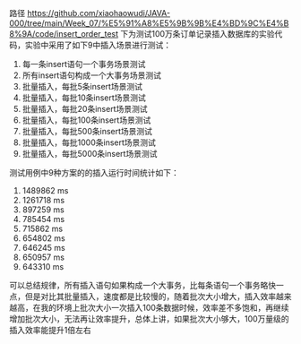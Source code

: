 路径 https://github.com/xiaohaowudi/JAVA-000/tree/main/Week_07/%E5%91%A8%E5%9B%9B%E4%BD%9C%E4%B8%9A/code/insert_order_test 下为测试100万条订单记录插入数据库的实验代码，实验中采用了如下9中插入场景进行测试：

1. 每一条insert语句一个事务场景测试
2. 所有insert语句构成一个大事务场景测试
3. 批量插入，每批5条insert场景测试
4. 批量插入，每批10条insert场景测试
5. 批量插入，每批20条insert场景测试
6. 批量插入，每批100条insert场景测试
7. 批量插入，每批500条insert场景测试
8. 批量插入，每批1000条insert场景测试
9. 批量插入，每批5000条insert场景测试

测试用例中9种方案的的插入运行时间统计如下：
1. 1489862 ms
2. 1261718 ms
3. 897259 ms
4. 785454 ms
5. 715862 ms
6. 654802 ms
7. 646245 ms
8. 650957 ms
9. 643310 ms

可以总结规律，所有插入语句如果构成一个大事务，比每条语句一个事务略快一点，但是对比其批量插入，速度都是比较慢的，随着批次大小增大，插入效率越来越高，在我的环境上批次大小一次插入100条数据时候，效率差不多饱和，再继续增加批次大小，无法再让效率提升，总体上讲，如果批次大小够大，100万量级的插入效率能提升1倍左右
